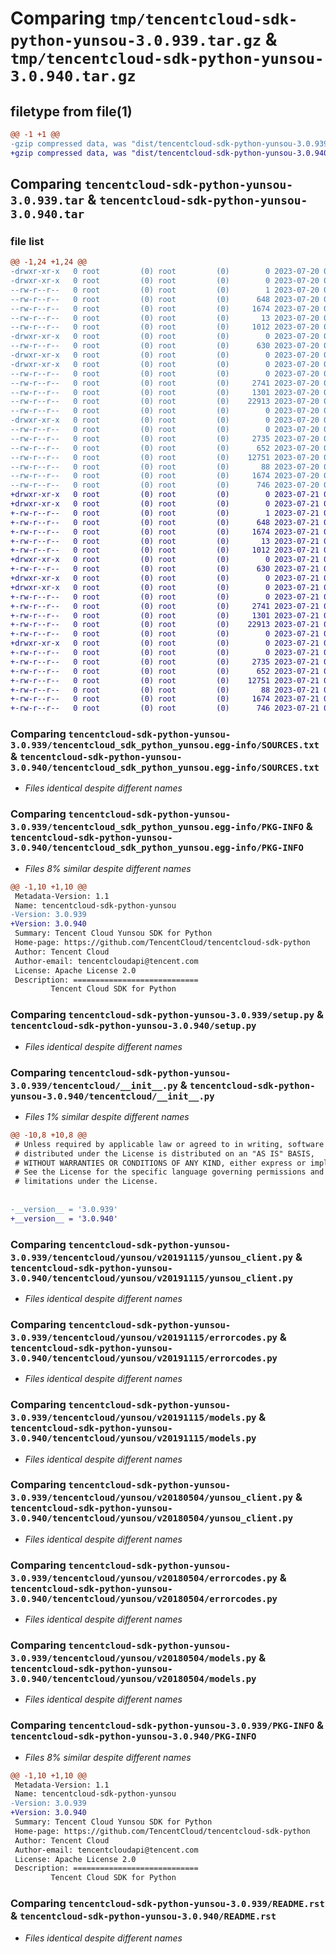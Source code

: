 # Comparing `tmp/tencentcloud-sdk-python-yunsou-3.0.939.tar.gz` & `tmp/tencentcloud-sdk-python-yunsou-3.0.940.tar.gz`

## filetype from file(1)

```diff
@@ -1 +1 @@
-gzip compressed data, was "dist/tencentcloud-sdk-python-yunsou-3.0.939.tar", last modified: Thu Jul 20 00:38:07 2023, max compression
+gzip compressed data, was "dist/tencentcloud-sdk-python-yunsou-3.0.940.tar", last modified: Fri Jul 21 00:56:30 2023, max compression
```

## Comparing `tencentcloud-sdk-python-yunsou-3.0.939.tar` & `tencentcloud-sdk-python-yunsou-3.0.940.tar`

### file list

```diff
@@ -1,24 +1,24 @@
-drwxr-xr-x   0 root         (0) root         (0)        0 2023-07-20 00:38:07.000000 tencentcloud-sdk-python-yunsou-3.0.939/
-drwxr-xr-x   0 root         (0) root         (0)        0 2023-07-20 00:38:07.000000 tencentcloud-sdk-python-yunsou-3.0.939/tencentcloud_sdk_python_yunsou.egg-info/
--rw-r--r--   0 root         (0) root         (0)        1 2023-07-20 00:38:07.000000 tencentcloud-sdk-python-yunsou-3.0.939/tencentcloud_sdk_python_yunsou.egg-info/dependency_links.txt
--rw-r--r--   0 root         (0) root         (0)      648 2023-07-20 00:38:07.000000 tencentcloud-sdk-python-yunsou-3.0.939/tencentcloud_sdk_python_yunsou.egg-info/SOURCES.txt
--rw-r--r--   0 root         (0) root         (0)     1674 2023-07-20 00:38:07.000000 tencentcloud-sdk-python-yunsou-3.0.939/tencentcloud_sdk_python_yunsou.egg-info/PKG-INFO
--rw-r--r--   0 root         (0) root         (0)       13 2023-07-20 00:38:07.000000 tencentcloud-sdk-python-yunsou-3.0.939/tencentcloud_sdk_python_yunsou.egg-info/top_level.txt
--rw-r--r--   0 root         (0) root         (0)     1012 2023-07-20 00:38:07.000000 tencentcloud-sdk-python-yunsou-3.0.939/setup.py
-drwxr-xr-x   0 root         (0) root         (0)        0 2023-07-20 00:38:07.000000 tencentcloud-sdk-python-yunsou-3.0.939/tencentcloud/
--rw-r--r--   0 root         (0) root         (0)      630 2023-07-20 00:38:07.000000 tencentcloud-sdk-python-yunsou-3.0.939/tencentcloud/__init__.py
-drwxr-xr-x   0 root         (0) root         (0)        0 2023-07-20 00:38:07.000000 tencentcloud-sdk-python-yunsou-3.0.939/tencentcloud/yunsou/
-drwxr-xr-x   0 root         (0) root         (0)        0 2023-07-20 00:38:07.000000 tencentcloud-sdk-python-yunsou-3.0.939/tencentcloud/yunsou/v20191115/
--rw-r--r--   0 root         (0) root         (0)        0 2023-07-20 00:38:07.000000 tencentcloud-sdk-python-yunsou-3.0.939/tencentcloud/yunsou/v20191115/__init__.py
--rw-r--r--   0 root         (0) root         (0)     2741 2023-07-20 00:38:07.000000 tencentcloud-sdk-python-yunsou-3.0.939/tencentcloud/yunsou/v20191115/yunsou_client.py
--rw-r--r--   0 root         (0) root         (0)     1301 2023-07-20 00:38:07.000000 tencentcloud-sdk-python-yunsou-3.0.939/tencentcloud/yunsou/v20191115/errorcodes.py
--rw-r--r--   0 root         (0) root         (0)    22913 2023-07-20 00:38:07.000000 tencentcloud-sdk-python-yunsou-3.0.939/tencentcloud/yunsou/v20191115/models.py
--rw-r--r--   0 root         (0) root         (0)        0 2023-07-20 00:38:07.000000 tencentcloud-sdk-python-yunsou-3.0.939/tencentcloud/yunsou/__init__.py
-drwxr-xr-x   0 root         (0) root         (0)        0 2023-07-20 00:38:07.000000 tencentcloud-sdk-python-yunsou-3.0.939/tencentcloud/yunsou/v20180504/
--rw-r--r--   0 root         (0) root         (0)        0 2023-07-20 00:38:07.000000 tencentcloud-sdk-python-yunsou-3.0.939/tencentcloud/yunsou/v20180504/__init__.py
--rw-r--r--   0 root         (0) root         (0)     2735 2023-07-20 00:38:07.000000 tencentcloud-sdk-python-yunsou-3.0.939/tencentcloud/yunsou/v20180504/yunsou_client.py
--rw-r--r--   0 root         (0) root         (0)      652 2023-07-20 00:38:07.000000 tencentcloud-sdk-python-yunsou-3.0.939/tencentcloud/yunsou/v20180504/errorcodes.py
--rw-r--r--   0 root         (0) root         (0)    12751 2023-07-20 00:38:07.000000 tencentcloud-sdk-python-yunsou-3.0.939/tencentcloud/yunsou/v20180504/models.py
--rw-r--r--   0 root         (0) root         (0)       88 2023-07-20 00:38:07.000000 tencentcloud-sdk-python-yunsou-3.0.939/setup.cfg
--rw-r--r--   0 root         (0) root         (0)     1674 2023-07-20 00:38:07.000000 tencentcloud-sdk-python-yunsou-3.0.939/PKG-INFO
--rw-r--r--   0 root         (0) root         (0)      746 2023-07-20 00:38:07.000000 tencentcloud-sdk-python-yunsou-3.0.939/README.rst
+drwxr-xr-x   0 root         (0) root         (0)        0 2023-07-21 00:56:30.000000 tencentcloud-sdk-python-yunsou-3.0.940/
+drwxr-xr-x   0 root         (0) root         (0)        0 2023-07-21 00:56:30.000000 tencentcloud-sdk-python-yunsou-3.0.940/tencentcloud_sdk_python_yunsou.egg-info/
+-rw-r--r--   0 root         (0) root         (0)        1 2023-07-21 00:56:30.000000 tencentcloud-sdk-python-yunsou-3.0.940/tencentcloud_sdk_python_yunsou.egg-info/dependency_links.txt
+-rw-r--r--   0 root         (0) root         (0)      648 2023-07-21 00:56:30.000000 tencentcloud-sdk-python-yunsou-3.0.940/tencentcloud_sdk_python_yunsou.egg-info/SOURCES.txt
+-rw-r--r--   0 root         (0) root         (0)     1674 2023-07-21 00:56:30.000000 tencentcloud-sdk-python-yunsou-3.0.940/tencentcloud_sdk_python_yunsou.egg-info/PKG-INFO
+-rw-r--r--   0 root         (0) root         (0)       13 2023-07-21 00:56:30.000000 tencentcloud-sdk-python-yunsou-3.0.940/tencentcloud_sdk_python_yunsou.egg-info/top_level.txt
+-rw-r--r--   0 root         (0) root         (0)     1012 2023-07-21 00:56:30.000000 tencentcloud-sdk-python-yunsou-3.0.940/setup.py
+drwxr-xr-x   0 root         (0) root         (0)        0 2023-07-21 00:56:30.000000 tencentcloud-sdk-python-yunsou-3.0.940/tencentcloud/
+-rw-r--r--   0 root         (0) root         (0)      630 2023-07-21 00:56:30.000000 tencentcloud-sdk-python-yunsou-3.0.940/tencentcloud/__init__.py
+drwxr-xr-x   0 root         (0) root         (0)        0 2023-07-21 00:56:30.000000 tencentcloud-sdk-python-yunsou-3.0.940/tencentcloud/yunsou/
+drwxr-xr-x   0 root         (0) root         (0)        0 2023-07-21 00:56:30.000000 tencentcloud-sdk-python-yunsou-3.0.940/tencentcloud/yunsou/v20191115/
+-rw-r--r--   0 root         (0) root         (0)        0 2023-07-21 00:56:30.000000 tencentcloud-sdk-python-yunsou-3.0.940/tencentcloud/yunsou/v20191115/__init__.py
+-rw-r--r--   0 root         (0) root         (0)     2741 2023-07-21 00:56:30.000000 tencentcloud-sdk-python-yunsou-3.0.940/tencentcloud/yunsou/v20191115/yunsou_client.py
+-rw-r--r--   0 root         (0) root         (0)     1301 2023-07-21 00:56:30.000000 tencentcloud-sdk-python-yunsou-3.0.940/tencentcloud/yunsou/v20191115/errorcodes.py
+-rw-r--r--   0 root         (0) root         (0)    22913 2023-07-21 00:56:30.000000 tencentcloud-sdk-python-yunsou-3.0.940/tencentcloud/yunsou/v20191115/models.py
+-rw-r--r--   0 root         (0) root         (0)        0 2023-07-21 00:56:30.000000 tencentcloud-sdk-python-yunsou-3.0.940/tencentcloud/yunsou/__init__.py
+drwxr-xr-x   0 root         (0) root         (0)        0 2023-07-21 00:56:30.000000 tencentcloud-sdk-python-yunsou-3.0.940/tencentcloud/yunsou/v20180504/
+-rw-r--r--   0 root         (0) root         (0)        0 2023-07-21 00:56:30.000000 tencentcloud-sdk-python-yunsou-3.0.940/tencentcloud/yunsou/v20180504/__init__.py
+-rw-r--r--   0 root         (0) root         (0)     2735 2023-07-21 00:56:30.000000 tencentcloud-sdk-python-yunsou-3.0.940/tencentcloud/yunsou/v20180504/yunsou_client.py
+-rw-r--r--   0 root         (0) root         (0)      652 2023-07-21 00:56:30.000000 tencentcloud-sdk-python-yunsou-3.0.940/tencentcloud/yunsou/v20180504/errorcodes.py
+-rw-r--r--   0 root         (0) root         (0)    12751 2023-07-21 00:56:30.000000 tencentcloud-sdk-python-yunsou-3.0.940/tencentcloud/yunsou/v20180504/models.py
+-rw-r--r--   0 root         (0) root         (0)       88 2023-07-21 00:56:30.000000 tencentcloud-sdk-python-yunsou-3.0.940/setup.cfg
+-rw-r--r--   0 root         (0) root         (0)     1674 2023-07-21 00:56:30.000000 tencentcloud-sdk-python-yunsou-3.0.940/PKG-INFO
+-rw-r--r--   0 root         (0) root         (0)      746 2023-07-21 00:56:30.000000 tencentcloud-sdk-python-yunsou-3.0.940/README.rst
```

### Comparing `tencentcloud-sdk-python-yunsou-3.0.939/tencentcloud_sdk_python_yunsou.egg-info/SOURCES.txt` & `tencentcloud-sdk-python-yunsou-3.0.940/tencentcloud_sdk_python_yunsou.egg-info/SOURCES.txt`

 * *Files identical despite different names*

### Comparing `tencentcloud-sdk-python-yunsou-3.0.939/tencentcloud_sdk_python_yunsou.egg-info/PKG-INFO` & `tencentcloud-sdk-python-yunsou-3.0.940/tencentcloud_sdk_python_yunsou.egg-info/PKG-INFO`

 * *Files 8% similar despite different names*

```diff
@@ -1,10 +1,10 @@
 Metadata-Version: 1.1
 Name: tencentcloud-sdk-python-yunsou
-Version: 3.0.939
+Version: 3.0.940
 Summary: Tencent Cloud Yunsou SDK for Python
 Home-page: https://github.com/TencentCloud/tencentcloud-sdk-python
 Author: Tencent Cloud
 Author-email: tencentcloudapi@tencent.com
 License: Apache License 2.0
 Description: ============================
         Tencent Cloud SDK for Python
```

### Comparing `tencentcloud-sdk-python-yunsou-3.0.939/setup.py` & `tencentcloud-sdk-python-yunsou-3.0.940/setup.py`

 * *Files identical despite different names*

### Comparing `tencentcloud-sdk-python-yunsou-3.0.939/tencentcloud/__init__.py` & `tencentcloud-sdk-python-yunsou-3.0.940/tencentcloud/__init__.py`

 * *Files 1% similar despite different names*

```diff
@@ -10,8 +10,8 @@
 # Unless required by applicable law or agreed to in writing, software
 # distributed under the License is distributed on an "AS IS" BASIS,
 # WITHOUT WARRANTIES OR CONDITIONS OF ANY KIND, either express or implied.
 # See the License for the specific language governing permissions and
 # limitations under the License.
 
 
-__version__ = '3.0.939'
+__version__ = '3.0.940'
```

### Comparing `tencentcloud-sdk-python-yunsou-3.0.939/tencentcloud/yunsou/v20191115/yunsou_client.py` & `tencentcloud-sdk-python-yunsou-3.0.940/tencentcloud/yunsou/v20191115/yunsou_client.py`

 * *Files identical despite different names*

### Comparing `tencentcloud-sdk-python-yunsou-3.0.939/tencentcloud/yunsou/v20191115/errorcodes.py` & `tencentcloud-sdk-python-yunsou-3.0.940/tencentcloud/yunsou/v20191115/errorcodes.py`

 * *Files identical despite different names*

### Comparing `tencentcloud-sdk-python-yunsou-3.0.939/tencentcloud/yunsou/v20191115/models.py` & `tencentcloud-sdk-python-yunsou-3.0.940/tencentcloud/yunsou/v20191115/models.py`

 * *Files identical despite different names*

### Comparing `tencentcloud-sdk-python-yunsou-3.0.939/tencentcloud/yunsou/v20180504/yunsou_client.py` & `tencentcloud-sdk-python-yunsou-3.0.940/tencentcloud/yunsou/v20180504/yunsou_client.py`

 * *Files identical despite different names*

### Comparing `tencentcloud-sdk-python-yunsou-3.0.939/tencentcloud/yunsou/v20180504/errorcodes.py` & `tencentcloud-sdk-python-yunsou-3.0.940/tencentcloud/yunsou/v20180504/errorcodes.py`

 * *Files identical despite different names*

### Comparing `tencentcloud-sdk-python-yunsou-3.0.939/tencentcloud/yunsou/v20180504/models.py` & `tencentcloud-sdk-python-yunsou-3.0.940/tencentcloud/yunsou/v20180504/models.py`

 * *Files identical despite different names*

### Comparing `tencentcloud-sdk-python-yunsou-3.0.939/PKG-INFO` & `tencentcloud-sdk-python-yunsou-3.0.940/PKG-INFO`

 * *Files 8% similar despite different names*

```diff
@@ -1,10 +1,10 @@
 Metadata-Version: 1.1
 Name: tencentcloud-sdk-python-yunsou
-Version: 3.0.939
+Version: 3.0.940
 Summary: Tencent Cloud Yunsou SDK for Python
 Home-page: https://github.com/TencentCloud/tencentcloud-sdk-python
 Author: Tencent Cloud
 Author-email: tencentcloudapi@tencent.com
 License: Apache License 2.0
 Description: ============================
         Tencent Cloud SDK for Python
```

### Comparing `tencentcloud-sdk-python-yunsou-3.0.939/README.rst` & `tencentcloud-sdk-python-yunsou-3.0.940/README.rst`

 * *Files identical despite different names*

